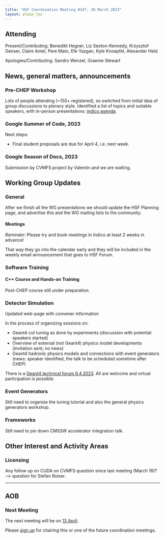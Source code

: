 ```yaml
---
title: "HSF Coordination Meeting #247, 30 March 2023"
layout: plain_toc
---
```


## Attending

Present/Contributing: Benedikt Hegner, Liz Sexton-Kennedy, Krzysztof Genser,
Claire Antel, Pere Mato, Efe Yazgan, Kyle Knoepfel, Alexander Held

Apologies/Contributing: Sandro Wenzel, Graeme Stewart

## News, general matters, announcements

### Pre-CHEP Workshop

Lots of people attending (~150+ registered), so switched from initial idea of
group discussions to plenary style. Identified a list of topics and suitable
speakers, with in-person presentations:
[indico agenda](https://indico.cern.ch/event/1230126/timetable/#20230506.detailed).

### Google Summer of Code, 2023

Next steps:

- Final student proposals are due for April 4, i.e. next week.

### Google Season of Docs, 2023

Submission by CVMFS project by Valentin and we are waiting.

## Working Group Updates

### General

After we finish all the WG presentations we should update the HSF Planning page,
and advertise this and the WG mailing lists to the community.

#### Meetings

_Reminder:_ Please try and book meetings in Indico at least 2 weeks in advance!

That way they go into the calendar early and they will be included in the weekly
email announcement that goes to HSF Forum.

### Software Training

#### C++ Course and Hands-on Training

Post-CHEP course still under preparation.

### Detector Simulation

Updated web-page with convener information

In the process of organizing sessions on:

- Geant4 cut tuning as done by experiments (discussion with potential speakers
  started)
- Overview of external (not Geant4) physics model developments (invitation sent;
  no news)
- Geant4 hadronic physics models and connections with event generators (news:
  speaker identified, the talk to be scheduled sometime after CHEP)

There is a
[Geant4 technical forum 6.4.2023](https://indico.cern.ch/event/1266537/). All
are welcome and virtual participation is possible.

### Event Generators

Still need to organize the tuning tutorial and also the general physics
generators workshop.

### Frameworks

Still need to pin down CMSSW accelerator integration talk.

## Other Interest and Activity Areas

### Licensing

Any follow up on CUDA on CVMFS question since last meeting (March 16)? -->
question for Stefan Roiser.

---

## AOB

### Next Meeting

The next meeting will be on [13 April](https://indico.cern.ch/event/1225013/).

Please
[sign up](https://docs.google.com/spreadsheets/d/1Z1Z4payCpieOLiVFcC6y9j-KCj71u6xX232LHUgIHfI/edit)
for chairing this or one of the future coordination meetings.
